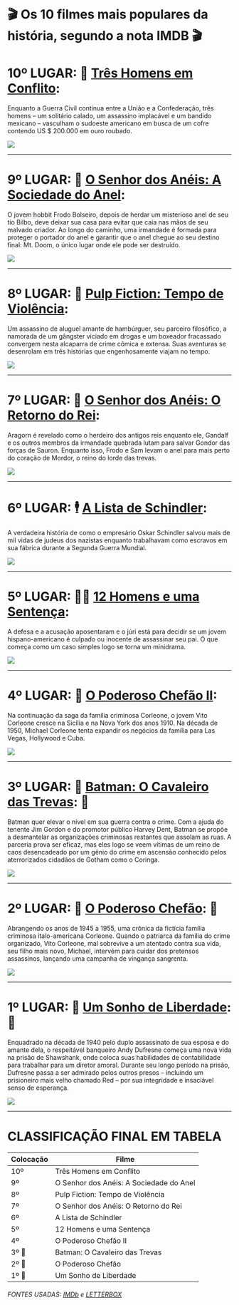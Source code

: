 <h1> 🎬 Os 10 filmes mais populares da história, segundo a nota IMDB 🎬</h1>

# 10º LUGAR: 🤠 [Três Homens em Conflito](https://www.imdb.com/title/tt0060196/?pf_rd_m=A2FGELUUNOQJNL&pf_rd_p=1a264172-ae11-42e4-8ef7-7fed1973bb8f&pf_rd_r=ABAR95F0NQ5HXM4P8WDW&pf_rd_s=center-1&pf_rd_t=15506&pf_rd_i=top&ref_=chttp_tt_10):

Enquanto a Guerra Civil continua entre a União e a Confederação, três homens – um solitário calado, um assassino implacável e um bandido mexicano – vasculham o sudoeste americano em busca de um cofre contendo US $ 200.000 em ouro roubado.
<br>

<img src ="https://media0.giphy.com/media/7ZgBm32jWGn72/giphy.gif?cid=ecf05e47g86ekesffyt2bucnsn48p5mdd1lhtr63wh3bc4wg&rid=giphy.gif&ct=g">

---
# 9º LUGAR: 💍 [O Senhor dos Anéis: A Sociedade do Anel](https://www.imdb.com/title/tt0120737/?pf_rd_m=A2FGELUUNOQJNL&pf_rd_p=1a264172-ae11-42e4-8ef7-7fed1973bb8f&pf_rd_r=ABAR95F0NQ5HXM4P8WDW&pf_rd_s=center-1&pf_rd_t=15506&pf_rd_i=top&ref_=chttp_tt_9):

O jovem hobbit Frodo Bolseiro, depois de herdar um misterioso anel de seu tio Bilbo, deve deixar sua casa para evitar que caia nas mãos de seu malvado criador. Ao longo do caminho, uma irmandade é formada para proteger o portador do anel e garantir que o anel chegue ao seu destino final: Mt. Doom, o único lugar onde ele pode ser destruído.

<img src="https://media1.giphy.com/media/T1286ZxrQbzWw/giphy.gif?cid=ecf05e47jarpysmokcc4gk1magr842yx00x364xj9c9ko9b8&rid=giphy.gif&ct=g">

---
# 8º LUGAR: 🚬 [Pulp Fiction: Tempo de Violência](https://www.imdb.com/title/tt0110912/?pf_rd_m=A2FGELUUNOQJNL&pf_rd_p=1a264172-ae11-42e4-8ef7-7fed1973bb8f&pf_rd_r=ABAR95F0NQ5HXM4P8WDW&pf_rd_s=center-1&pf_rd_t=15506&pf_rd_i=top&ref_=chttp_tt_8):

Um assassino de aluguel amante de hambúrguer, seu parceiro filosófico, a namorada de um gângster viciado em drogas e um boxeador fracassado convergem nesta alcaparra de crime cômica e extensa. Suas aventuras se desenrolam em três histórias que engenhosamente viajam no tempo.

<img src ="https://media3.giphy.com/media/6uGhT1O4sxpi8/giphy.gif?cid=ecf05e47ozt6ccx6cdf00vn16lmxsf16emjvqr0j8su4r1s6&rid=giphy.gif&ct=g">

---
# 7º LUGAR: 👑 [O Senhor dos Anéis: O Retorno do Rei](https://www.imdb.com/title/tt0167260/?pf_rd_m=A2FGELUUNOQJNL&pf_rd_p=1a264172-ae11-42e4-8ef7-7fed1973bb8f&pf_rd_r=ABAR95F0NQ5HXM4P8WDW&pf_rd_s=center-1&pf_rd_t=15506&pf_rd_i=top&ref_=chttp_tt_7):

Aragorn é revelado como o herdeiro dos antigos reis enquanto ele, Gandalf e os outros membros da irmandade quebrada lutam para salvar Gondor das forças de Sauron. Enquanto isso, Frodo e Sam levam o anel para mais perto do coração de Mordor, o reino do lorde das trevas.

<img src ="https://media1.giphy.com/media/rf1MJwkVYtOiA/giphy.gif?cid=ecf05e47j81ug5jk0a9dojl28psfufway7qnp2z3cu0snqxl&rid=giphy.gif&ct=g">

---
# 6º LUGAR: 🕴 [A Lista de Schindler](https://www.imdb.com/title/tt0108052/?pf_rd_m=A2FGELUUNOQJNL&pf_rd_p=1a264172-ae11-42e4-8ef7-7fed1973bb8f&pf_rd_r=ABAR95F0NQ5HXM4P8WDW&pf_rd_s=center-1&pf_rd_t=15506&pf_rd_i=top&ref_=chttp_tt_6):

A verdadeira história de como o empresário Oskar Schindler salvou mais de mil vidas de judeus dos nazistas enquanto trabalhavam como escravos em sua fábrica durante a Segunda Guerra Mundial.

<img src ="https://media0.giphy.com/media/aU176yOkgurLy/giphy.gif?cid=ecf05e47k29h0l7x7rfitzc4c4peonkzki37pqsuzlufodpp&rid=giphy.gif&ct=g">

---
# 5º LUGAR:  🕵️‍♂️ [12 Homens e uma Sentença](https://www.imdb.com/title/tt0050083/?pf_rd_m=A2FGELUUNOQJNL&pf_rd_p=1a264172-ae11-42e4-8ef7-7fed1973bb8f&pf_rd_r=ABAR95F0NQ5HXM4P8WDW&pf_rd_s=center-1&pf_rd_t=15506&pf_rd_i=top&ref_=chttp_tt_5):

A defesa e a acusação aposentaram e o júri está para decidir se um jovem hispano-americano é culpado ou inocente de assassinar seu pai. O que começa como um caso simples logo se torna um minidrama.

<img src ="https://media3.giphy.com/media/l0IyooO1w2UxMZHuo/giphy.gif?cid=ecf05e473rie6kjwaglqosymjyeelrfmtdhg7yfntz26hf44&rid=giphy.gif&ct=g">


---
# 4º LUGAR: 🌹 [O Poderoso Chefão II](https://www.imdb.com/title/tt0071562/?pf_rd_m=A2FGELUUNOQJNL&pf_rd_p=1a264172-ae11-42e4-8ef7-7fed1973bb8f&pf_rd_r=ABAR95F0NQ5HXM4P8WDW&pf_rd_s=center-1&pf_rd_t=15506&pf_rd_i=top&ref_=chttp_tt_4):

Na continuação da saga da família criminosa Corleone, o jovem Vito Corleone cresce na Sicília e na Nova York dos anos 1910. Na década de 1950, Michael Corleone tenta expandir os negócios da família para Las Vegas, Hollywood e Cuba.

<img src ="https://media2.giphy.com/media/UrVDQEXvoYGgW60Uhq/giphy.gif?cid=ecf05e47jpj97ymgxi8xsimhmozg2kyp4lqxgdseu2uhoqyo&rid=giphy.gif&ct=g">

---
# 3º LUGAR: 🦇 [Batman: O Cavaleiro das Trevas](https://www.imdb.com/title/tt0468569/?pf_rd_m=A2FGELUUNOQJNL&pf_rd_p=1a264172-ae11-42e4-8ef7-7fed1973bb8f&pf_rd_r=ABAR95F0NQ5HXM4P8WDW&pf_rd_s=center-1&pf_rd_t=15506&pf_rd_i=top&ref_=chttp_tt_3): 🥉

Batman quer elevar o nível em sua guerra contra o crime. Com a ajuda do tenente Jim Gordon e do promotor público Harvey Dent, Batman se propõe a desmantelar as organizações criminosas restantes que assolam as ruas. A parceria prova ser eficaz, mas eles logo se veem vítimas de um reino de caos desencadeado por um gênio do crime em ascensão conhecido pelos aterrorizados cidadãos de Gotham como o Coringa.

<img src ="https://media3.giphy.com/media/DpZleiMkn4zzG/giphy.gif?cid=ecf05e47c89he4e0bos024d5figcyu2td6w4suore5bixvkz&rid=giphy.gif&ct=g">

---
# 2º LUGAR: 🤵 [O Poderoso Chefão](https://www.imdb.com/title/tt0068646/?pf_rd_m=A2FGELUUNOQJNL&pf_rd_p=1a264172-ae11-42e4-8ef7-7fed1973bb8f&pf_rd_r=ABAR95F0NQ5HXM4P8WDW&pf_rd_s=center-1&pf_rd_t=15506&pf_rd_i=top&ref_=chttp_tt_2): 🥈

Abrangendo os anos de 1945 a 1955, uma crônica da fictícia família criminosa ítalo-americana Corleone. Quando o patriarca da família do crime organizado, Vito Corleone, mal sobrevive a um atentado contra sua vida, seu filho mais novo, Michael, intervém para cuidar dos pretensos assassinos, lançando uma campanha de vingança sangrenta.

<img src ="https://media0.giphy.com/media/l0Iy7LtnokcMajNG8/giphy.gif?cid=ecf05e47qynxqrvx5tspwwskinkr49vumum8wcz8cwvand76&rid=giphy.gif&ct=g">

---
# 1º LUGAR: 🗽 [Um Sonho de Liberdade](https://www.imdb.com/title/tt0111161/?pf_rd_m=A2FGELUUNOQJNL&pf_rd_p=1a264172-ae11-42e4-8ef7-7fed1973bb8f&pf_rd_r=ABAR95F0NQ5HXM4P8WDW&pf_rd_s=center-1&pf_rd_t=15506&pf_rd_i=top&ref_=chttp_tt_1): 🥇

Enquadrado na década de 1940 pelo duplo assassinato de sua esposa e do amante dela, o respeitável banqueiro Andy Dufresne começa uma nova vida na prisão de Shawshank, onde coloca suas habilidades de contabilidade para trabalhar para um diretor amoral. Durante seu longo período na prisão, Dufresne passa a ser admirado pelos outros presos – incluindo um prisioneiro mais velho chamado Red – por sua integridade e insaciável senso de esperança.

<img src ="https://media1.giphy.com/media/AWJy0ZcCJmILe/giphy.gif?cid=ecf05e47r7yijdnii6slum81xkpapq57rs4fw3i0gr3s6gc0&rid=giphy.gif&ct=g">

---


# CLASSIFICAÇÃO FINAL EM TABELA
| Colocação | Filme |
|-|-|
10º|Três Homens em Conflito
9º|O Senhor dos Anéis: A Sociedade do Anel
8º|Pulp Fiction: Tempo de Violência
7º|O Senhor dos Anéis: O Retorno do Rei
6º|A Lista de Schindler
5º|12 Homens e uma Sentença
4º|O Poderoso Chefão II
3º 🥉|Batman: O Cavaleiro das Trevas
2º 🥈|O Poderoso Chefão
1º 🥇|Um Sonho de Liberdade

###### FONTES USADAS: [IMDb](https://www.imdb.com/chart/top/?ref_=nv_mv_250) e [LETTERBOX](https://letterboxd.com/)





















